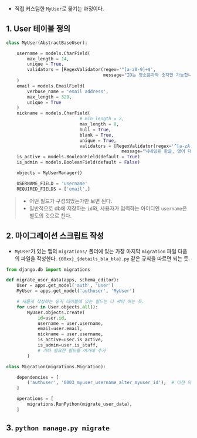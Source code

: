 - 직접 커스텀한 `MyUser`로 옮기는 과정이다.

## 1. User 테이블 정의
```python
class MyUser(AbstractBaseUser):

    username = models.CharField(
        max_length = 14,
        unique = True,
        validators = [RegexValidator(regex='^[a-z0-9]+$', 
                                     message="ID는 영소문자와 숫자만 가능합니다.")],
    )
    email = models.EmailField(
        verbose_name = 'email address', 
        max_length = 320,
        unique = True
    )
    nickname = models.CharField(
                            # min_length = 2,
                            max_length = 8, 
                            null = True, 
                            blank = True, 
                            unique = True,
                            validators = [RegexValidator(regex='^[a-zA-Z0-9가-힣]+$',
                                            message="닉네임은 한글, 영어 대소문자, 숫자로 2~8글자가 가능합니다.")])
    is_active = models.BooleanField(default = True)
    is_admin = models.BooleanField(default = False)

    objects = MyUserManager()

    USERNAME_FIELD = 'username'
    REQUIRED_FIELDS = ['email',] 
```
> - 어떤 필드가 구성되었는가만 보면 된다.
> - 일반적으로 db에 저장하는 `id`와, 사용자가 입력하는 아이디인 `username`은 별도의 것으로 친다.

## 2. 마이그레이션 스크립트 작성
- `MyUser`가 있는 앱의 `migrations/` 폴더에 있는 가장 마지막 `migration` 파일 다음의 파일을 작성한다. `{00xx}_{details_bla_bla}.py` 같은 규칙을 따르면 되는 듯.
```python
from django.db import migrations

def migrate_user_data(apps, schema_editor):
    User = apps.get_model('auth', 'User')
    MyUser = apps.get_model('authuser', 'MyUser')

	# 새롭게 작성하는 유저 테이블에 있는 필드는 다 써야 하는 듯.
    for user in User.objects.all():
        MyUser.objects.create(
            id=user.id,  
            username = user.username,
            email=user.email,
            nickname = user.username,
            is_active=user.is_active,
            is_admin=user.is_staff, 
            # 기타 필요한 필드를 여기에 추가
        )

class Migration(migrations.Migration):

    dependencies = [
        ('authuser', '0003_myuser_username_alter_myuser_id'),  # 이전 마이그레이션 파일명
    ]

    operations = [
        migrations.RunPython(migrate_user_data),
    ]
```


## 3. `python manage.py migrate`
